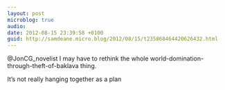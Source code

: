 ```yaml
---
layout: post
microblog: true
audio: 
date: 2012-08-15 23:39:58 +0100
guid: http://samdeane.micro.blog/2012/08/15/t235868464420626432.html
---
```

@JonCG_novelist I may have to rethink the whole world-domination-through-theft-of-baklava thing.

It’s not really hanging together as a plan
